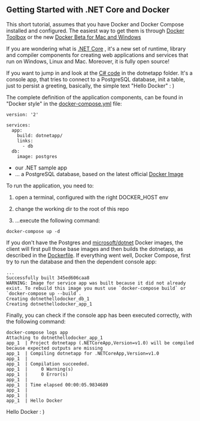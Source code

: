 ## Getting Started with .NET Core and Docker

This short tutorial, assumes that you have Docker and Docker Compose installed and configured. The easiest way to get them is through [Docker Toolbox](https://www.docker.com/products/docker-toolbox) or the new [Docker Beta for Mac and Windows](http://beta.docker.com/docs)

If you are wondering what is [.NET Core](https://www.microsoft.com/net/core/platform) , it's a new set of runtime, library and compiler components for creating web applications and services that run on Windows, Linux and Mac. Moreover, it is fully open source!

If you want to jump in and look at the [C# code](https://github.com/f-minzoni/dotnet-hellodocker/blob/master/dotnetapp/Program.cs) in the dotnetapp folder. It's a console app, that tries to connect to a PostgreSQL database, init a table, just to persist a greeting, basically, the simple text "Hello Docker" : )

The complete definition of the application components, can be found in "Docker style" in the [docker-compose.yml](https://github.com/f-minzoni/dotnet-hellodocker/blob/master/docker-compose.yml) file:
```
version: '2'

services:
  app:
    build: dotnetapp/
    links:
      - db
  db:
    image: postgres
```
* our .NET sample app
* ... a PostgreSQL database, based on the latest official [Docker Image](https://hub.docker.com/_/postgres/)

To run the application, you need to:

1. open a terminal, configured with the right DOCKER_HOST env

2. change the working dir to the root of this repo

3. ...execute the following command:

```
docker-compose up -d
```
If you don't have the Postgres and [microsoft/dotnet](https://hub.docker.com/r/microsoft/dotnet/) Docker images, the client will first pull those base images and then builds the dotnetapp, as described in the [Dockerfile](https://github.com/f-minzoni/dotnet-hellodocker/blob/master/dotnetapp/Dockerfile).
If everything went well, Docker Compose, first try to run the database and then the dependent console app:
```
...
Successfully built 345ed606caa8
WARNING: Image for service app was built because it did not already exist. To rebuild this image you must use `docker-compose build` or `docker-compose up --build`.
Creating dotnethellodocker_db_1
Creating dotnethellodocker_app_1
```

Finally, you can check if the console app has been executed correctly, with the following command:

```
docker-compose logs app
Attaching to dotnethellodocker_app_1
app_1  | Project dotnetapp (.NETCoreApp,Version=v1.0) will be compiled because expected outputs are missing
app_1  | Compiling dotnetapp for .NETCoreApp,Version=v1.0
app_1  | 
app_1  | Compilation succeeded.
app_1  |     0 Warning(s)
app_1  |     0 Error(s)
app_1  | 
app_1  | Time elapsed 00:00:05.9834689
app_1  |  
app_1  | 
app_1  | Hello Docker

```

Hello Docker : )

